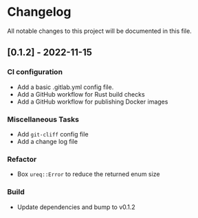 # Changelog

All notable changes to this project will be documented in this file.

## [0.1.2] - 2022-11-15

### CI configuration

- Add a basic .gitlab.yml config file.
- Add a GitHub workflow for Rust build checks
- Add a GitHub workflow for publishing Docker images

### Miscellaneous Tasks

- Add `git-cliff` config file
- Add a change log file

### Refactor

- Box `ureq::Error` to reduce the returned enum size

### Build

- Update dependencies and bump to v0.1.2

<!-- generated by git-cliff -->
